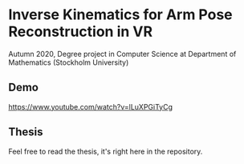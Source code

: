 # Inverse Kinematics for Arm Pose Reconstruction in VR

Autumn 2020, Degree project in Computer Science at Department of Mathematics (Stockholm University)

## Demo
https://www.youtube.com/watch?v=lLuXPGiTyCg

## Thesis
Feel free to read the thesis, it's right here in the repository.